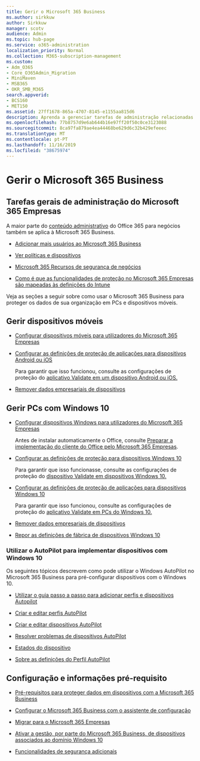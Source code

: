 ```yaml
---
title: Gerir o Microsoft 365 Business
ms.author: sirkkuw
author: Sirkkuw
manager: scotv
audience: Admin
ms.topic: hub-page
ms.service: o365-administration
localization_priority: Normal
ms.collection: M365-subscription-management
ms.custom:
- Adm_O365
- Core_O365Admin_Migration
- MiniMaven
- MSB365
- OKR_SMB_M365
search.appverid:
- BCS160
- MET150
ms.assetid: 27ff1678-865a-4707-8145-e1155aa815d6
description: Aprenda a gerenciar tarefas de administração relacionadas ao Microsoft 365 Business, dispositivos móveis, PCs do Windows 10 e muitas dessas tarefas.
ms.openlocfilehash: 77b8757d9e6ab644b16e97ff20f50c0ce3123088
ms.sourcegitcommit: 8ca97fa879ae4ea44468be629d6c32b429efeeec
ms.translationtype: MT
ms.contentlocale: pt-PT
ms.lasthandoff: 11/16/2019
ms.locfileid: "38675974"
---
```

# <a name="manage-microsoft-365-business"></a>Gerir o Microsoft 365 Business

## <a name="general-microsoft-365-business-admin-tasks"></a>Tarefas gerais de administração do Microsoft 365 Empresas

A maior parte do [conteúdo administrativo](https://docs.microsoft.com/office365/admin/admin-home) do Office 365 para negócios também se aplica à Microsoft 365 Business.

- [Adicionar mais usuários ao Microsoft 365 Business](add-users-m365b.md)
    
- [Ver políticas e dispositivos](view-policies-and-devices.md)
    
- [Microsoft 365 Recursos de segurança de negócios](security-features.md)
    
- [Como é que as funcionalidades de proteção no Microsoft 365 Empresas são mapeadas às definições do Intune](map-protection-features-to-intune-settings.md)
    
Veja as seções a seguir sobre como usar o Microsoft 365 Business para proteger os dados de sua organização em PCs e dispositivos móveis.
  
## <a name="manage-mobile-devices"></a>Gerir dispositivos móveis

- [Configurar dispositivos móveis para utilizadores do Microsoft 365 Empresas](set-up-mobile-devices.md)
    
- [Configurar as definições de proteção de aplicações para dispositivos Android ou iOS](app-protection-settings-for-android-and-ios.md)
    
    Para garantir que isso funcionou, consulte as configurações de proteção do [aplicativo Validate em um dispositivo Android ou iOS.](validate-settings-on-android-or-ios.md) 
    
- [Remover dados empresariais de dispositivos](remove-company-data.md)
    
## <a name="manage-windows-10-pcs"></a>Gerir PCs com Windows 10

- [Configurar dispositivos Windows para utilizadores do Microsoft 365 Empresas](set-up-windows-devices.md)

    Antes de instalar automaticamente o Office, consulte [Preparar a implementação do cliente do Office pelo Microsoft 365 Empresas](prepare-for-office-client-deployment.md). 
    
- [Configurar as definições de proteção para dispositivos Windows 10](protection-settings-for-windows-10-pcs.md)
    
    Para garantir que isso funcionasse, consulte as configurações de proteção do [dispositivo Validate em dispositivos Windows 10.](validate-settings-on-windows-10-pcs.md) 
    
- [Configurar as definições de proteção de aplicações para dispositivos Windows 10](protection-settings-for-windows-10-devices.md)
    
    Para garantir que isso funcionou, consulte as configurações de proteção do [aplicativo Validate em PCs do Windows 10.](validate-protection-settings-on-windows-10-pcs.md) 
    
- [Remover dados empresariais de dispositivos](remove-company-data.md)
    
- [Repor as definições de fábrica de dispositivos Windows 10](reset-devices-to-factory-settings.md)
    
### <a name="use-autopilot-to-deploy-windows-10-devices"></a>Utilizar o AutoPilot para implementar dispositivos com Windows 10

Os seguintes tópicos descrevem como pode utilizar o Windows AutoPilot no Microsoft 365 Business para pré-configurar dispositivos com o Windows 10.
  
- [Utilizar o guia passo a passo para adicionar perfis e dispositivos Autopilot](add-autopilot-devices-and-profile.md)
    
- [Criar e editar perfis AutoPilot](create-and-edit-autopilot-profiles.md)
    
- [Criar e editar dispositivos AutoPilot](create-and-edit-autopilot-devices.md)
    
- [Resolver problemas de dispositivos AutoPilot](troubleshoot-autopilot-errors.md)
    
- [Estados do dispositivo](device-states.md)
    
- [Sobre as definições do Perfil AutoPilot](autopilot-profile-settings.md)
    
## <a name="set-up-and-prerequisite-information"></a>Configuração e informações pré-requisito

- [Pré-requisitos para proteger dados em dispositivos com a Microsoft 365 Business](pre-requisites-for-data-protection.md)
    
- [Configurar o Microsoft 365 Business com o assistente de configuração](set-up.md)
    
- [Migrar para o Microsoft 365 Empresas](migrate-to-microsoft-365-business.md)
    
- [Ativar a gestão, por parte do Microsoft 365 Business, de dispositivos associados ao domínio Windows 10](manage-windows-devices.md)
    
- [Funcionalidades de segurança adicionais](security-features.md#additional-security-features)
